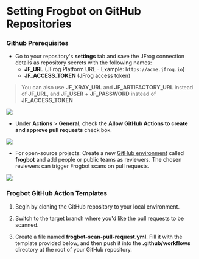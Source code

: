 # Setting Frogbot on GitHub Repositories

### Github Prerequisites

* Go to your repository's **settings** tab and save the JFrog connection details as repository secrets with the following names:
  * **JF\_URL** (JFrog Platform URL - Example: `https://acme.jfrog.io`)
  * **JF\_ACCESS\_TOKEN** (JFrog access token)

> You can also use **JF\_XRAY\_URL** and **JF\_ARTIFACTORY\_URL** instead of **JF\_URL**, and **JF\_USER** + **JF\_PASSWORD** instead of **JF\_ACCESS\_TOKEN**

![](../../../.gitbook/assets/github-repository-secrets.png)

* Under **Actions** > **General**, check the **Allow GitHub Actions to create and approve pull requests** check box.

![](../../../.gitbook/assets/github-pr-permissions.png)

* For open-source projects: Create a new [GitHub environment](https://docs.github.com/en/actions/deployment/targeting-different-environments/using-environments-for-deployment#creating-an-environment) called **frogbot** and add people or public teams as reviewers. The chosen reviewers can trigger Frogbot scans on pull requests.

![](../../../.gitbook/assets/github-environment.png)

### Frogbot GitHub Action Templates

1. Begin by cloning the GitHub repository to your local environment.

2. Switch to the target branch where you'd like the pull requests to be scanned.

3. Create a file named **frogbot-scan-pull-request.yml**. Fill it with the template provided below, and then push it into the **.github/workflows** directory at the root of your GitHub repository.
